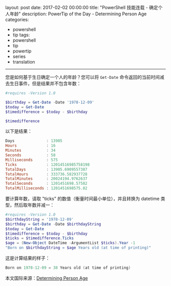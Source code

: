 layout: post
date: 2017-02-02 00:00:00
title: "PowerShell 技能连载 - 确定个人年龄"
description: PowerTip of the Day - Determining Person Age
categories:
- powershell
- tip
tags:
- powershell
- tip
- powertip
- series
- translation
---
您是如何基于生日确定一个人的年龄？您可以将 `Get-Date` 命令返回的当前时间减去生日事件，但是结果并不包含年数：

```powershell
#requires -Version 1.0

$birthday = Get-Date -Date '1978-12-09'
$today = Get-Date
$timedifference = $today - $birthday

$timedifference
```

以下是结果：

```powershell
Days              : 13905
Hours             : 16
Minutes           : 34
Seconds           : 58
Milliseconds      : 575
Ticks             : 12014516985758198
TotalDays         : 13905.6909557387
TotalHours        : 333736.582937728
TotalMinutes      : 20024194.9762637
TotalSeconds      : 1201451698.57582
TotalMilliseconds : 1201451698575.82
```

要计算年数，请取 "ticks" 的数值（衡量时间最小单位），并且转换为 datetime 类型，然后取年数并减一：

```powershell
#requires -Version 1.0
$birthdayString = '1978-12-09'
$birthday = Get-Date -Date $birthdayString
$today = Get-Date
$timedifference = $today - $birthday
$ticks = $timedifference.Ticks
$age = (New-Object DateTime -ArgumentList $ticks).Year -1
"Born on $birthdayString = $age Years old (at time of printing)"
```

这是计算结果的样子：

```powershell
Born on 1978-12-09 = 38 Years old (at time of printing)
```

<!--more-->
本文国际来源：[Determining Person Age](http://community.idera.com/powershell/powertips/b/tips/posts/determining-person-age)
